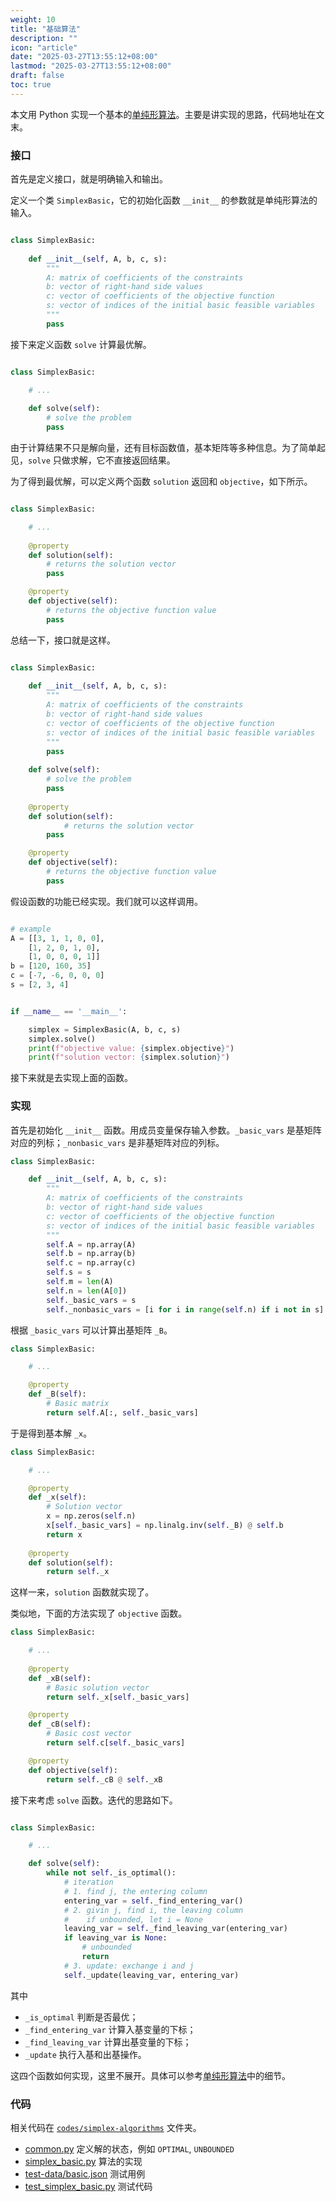 ```yaml
---
weight: 10
title: "基础算法"
description: ""
icon: "article"
date: "2025-03-27T13:55:12+08:00"
lastmod: "2025-03-27T13:55:12+08:00"
draft: false
toc: true
---
```


本文用 Python 实现一个基本的[单纯形算法](../simplex)。主要是讲实现的思路，代码地址在文末。


### 接口

首先是定义接口，就是明确输入和输出。

定义一个类 `SimplexBasic`，它的初始化函数 `__init__`  的参数就是单纯形算法的输入。

```python

class SimplexBasic:
    
    def __init__(self, A, b, c, s):
        """
        A: matrix of coefficients of the constraints
        b: vector of right-hand side values
        c: vector of coefficients of the objective function
        s: vector of indices of the initial basic feasible variables
        """
        pass
```

接下来定义函数  `solve` 计算最优解。

```python

class SimplexBasic:

    # ...
        
    def solve(self):
        # solve the problem
        pass
```

由于计算结果不只是解向量，还有目标函数值，基本矩阵等多种信息。为了简单起见，`solve` 只做求解，它不直接返回结果。

为了得到最优解，可以定义两个函数  `solution` 返回和 `objective`，如下所示。

```python

class SimplexBasic:

    # ...
    
    @property
    def solution(self):
        # returns the solution vector
        pass

    @property
    def objective(self):
        # returns the objective function value
        pass
```

总结一下，接口就是这样。

```python

class SimplexBasic:
    
    def __init__(self, A, b, c, s):
        """
        A: matrix of coefficients of the constraints
        b: vector of right-hand side values
        c: vector of coefficients of the objective function
        s: vector of indices of the initial basic feasible variables
        """
        pass
        
    def solve(self):
        # solve the problem
        pass
        
    @property
    def solution(self):
    		# returns the solution vector
        pass

    @property
    def objective(self):
        # returns the objective function value
        pass
```

假设函数的功能已经实现。我们就可以这样调用。

```python

# example
A = [[3, 1, 1, 0, 0], 
    [1, 2, 0, 1, 0], 
    [1, 0, 0, 0, 1]]
b = [120, 160, 35]
c = [-7, -6, 0, 0, 0]
s = [2, 3, 4]


if __name__ == '__main__':

    simplex = SimplexBasic(A, b, c, s)
    simplex.solve()
    print(f"objective value: {simplex.objective}")
    print(f"solution vector: {simplex.solution}")
```

接下来就是去实现上面的函数。

### 实现

首先是初始化 `__init__` 函数。用成员变量保存输入参数。`_basic_vars` 是基矩阵对应的列标；`_nonbasic_vars` 是非基矩阵对应的列标。

```python
class SimplexBasic:

    def __init__(self, A, b, c, s):
        """
        A: matrix of coefficients of the constraints
        b: vector of right-hand side values
        c: vector of coefficients of the objective function
        s: vector of indices of the initial basic feasible variables
        """
        self.A = np.array(A)
        self.b = np.array(b)
        self.c = np.array(c)
        self.s = s
        self.m = len(A)
        self.n = len(A[0])
        self._basic_vars = s
        self._nonbasic_vars = [i for i in range(self.n) if i not in s]
```

根据 `_basic_vars` 可以计算出基矩阵 `_B`。

```python
class SimplexBasic:

    # ...

    @property
    def _B(self):
        # Basic matrix
        return self.A[:, self._basic_vars]
```

于是得到基本解 `_x`。

```python
class SimplexBasic:

    # ...

    @property
    def _x(self):
        # Solution vector
        x = np.zeros(self.n)
        x[self._basic_vars] = np.linalg.inv(self._B) @ self.b
        return x
        
    @property
    def solution(self):
        return self._x
```
这样一来，`solution` 函数就实现了。

类似地，下面的方法实现了 `objective` 函数。

```python
class SimplexBasic:

    # ...
    
    @property
    def _xB(self):
        # Basic solution vector
        return self._x[self._basic_vars]

    @property
    def _cB(self):
        # Basic cost vector
        return self.c[self._basic_vars]

    @property
    def objective(self):
        return self._cB @ self._xB
```

接下来考虑 `solve` 函数。迭代的思路如下。

```python

class SimplexBasic:

    # ...

    def solve(self):
        while not self._is_optimal():
            # iteration
            # 1. find j, the entering column
            entering_var = self._find_entering_var()
            # 2. givin j, find i, the leaving column 
            #    if unbounded, let i = None
            leaving_var = self._find_leaving_var(entering_var)
            if leaving_var is None:
                # unbounded
                return
            # 3. update: exchange i and j
            self._update(leaving_var, entering_var)
```

其中

* `_is_optimal` 判断是否最优；
* `_find_entering_var` 计算入基变量的下标；
* `_find_leaving_var` 计算出基变量的下标；
* `_update` 执行入基和出基操作。

这四个函数如何实现，这里不展开。具体可以参考[单纯形算法](../simplex)中的细节。

### 代码

相关代码在 [`codes/simplex-algorithms`](https://github.com/xianqiu/linear-programming/codes/simplex-algorithms/) 文件夹。

* [common.py](https://github.com/xianqiu/linear-programming/codes/simplex-algorithms/common.py) 定义解的状态，例如 `OPTIMAL`, `UNBOUNDED`
* [simplex_basic.py](https://github.com/xianqiu/linear-programming/codes/simplex-algorithms/simplex_basic.py) 算法的实现
* [test-data/basic.json](https://github.com/xianqiu/linear-programming/codes/simplex-algorithms/test-data/basic.json)  测试用例
* [test_simplex_basic.py](https://github.com/xianqiu/linear-programming/codes/simplex-algorithms/test_simplex_basic.py) 测试代码

